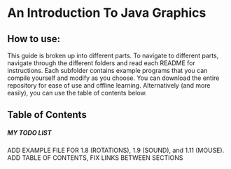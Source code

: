 # An Introduction To Java Graphics
## How to use:
This guide is broken up into different parts. To navigate to different parts, navigate through the different folders and read each README for instructions. Each subfolder contains example programs that you can compile yourself and modify as you choose. You can download the entire repository for ease of use and offline learning. Alternatively (and more easily), you can use the table of contents below.

## Table of Contents




##### MY TODO LIST

ADD EXAMPLE FILE FOR 1.8 (ROTATIONS), 1.9 (SOUND), and 1.11 (MOUSE). 
ADD TABLE OF CONTENTS, FIX LINKS BETWEEN SECTIONS
